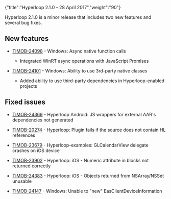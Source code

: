 {"title":"Hyperloop 2.1.0 - 28 April 2017","weight":"90"} 

Hyperloop 2.1.0 is a minor release that includes two new features and several bug fixes.

## New features

*   [TIMOB-24098](https://jira.appcelerator.org/browse/TIMOB-24098) - Windows: Async native function calls
    
    *   Integrated WinRT async operations with JavaScript Promises
        
*   [TIMOB-24101](https://jira.appcelerator.org/browse/TIMOB-24101) - Windows: Ability to use 3rd-party native classes
    
    *   Added ability to use third-party dependencies in Hyperloop-enabled projects
        

## Fixed issues

*   [TIMOB-24369](https://jira.appcelerator.org/browse/TIMOB-24369) - Hyperloop Android: JS wrappers for external AAR's dependencies not generated
    
*   [TIMOB-20274](https://jira.appcelerator.org/browse/TIMOB-20274) - Hyperloop: Plugin fails if the source does not contain HL references
    
*   [TIMOB-23679](https://jira.appcelerator.org/browse/TIMOB-23679) - Hyperloop-examples: GLCalendarView delegate crashes on iOS device
    
*   [TIMOB-23902](https://jira.appcelerator.org/browse/TIMOB-23902) - Hyperloop: iOS - Numeric attribute in blocks not returned correctly
    
*   [TIMOB-24383](https://jira.appcelerator.org/browse/TIMOB-24383) - Hyperloop: iOS - Objects returned from NSArray/NSSet unusable
    
*   [TIMOB-24147](https://jira.appcelerator.org/browse/TIMOB-24147) - Windows: Unable to "new" EasClientDeviceInformation